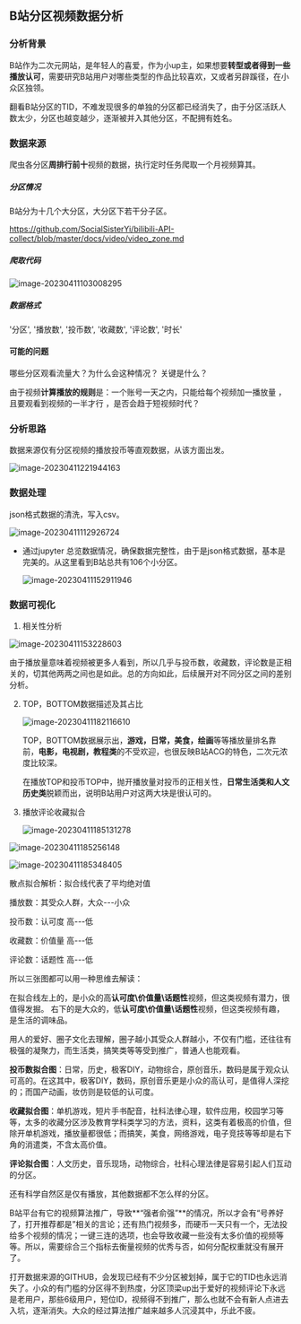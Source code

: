 ## B站分区视频数据分析

### 分析背景

 B站作为二次元网站，是年轻人的喜爱，作为小up主，如果想要**转型或者得到一些播放认可**，需要研究B站用户对哪些类型的作品比较喜欢，又或者另辟蹊径，在小众区独领。

翻看B站分区的TID，不难发现很多的单独的分区都已经消失了，由于分区活跃人数太少，分区也越变越少，逐渐被并入其他分区，不配拥有姓名。

### 数据来源

爬虫各分区**周排行前十**视频的数据，执行定时任务爬取一个月视频算其。

##### 分区情况

B站分为十几个大分区，大分区下若干分子区。

https://github.com/SocialSisterYi/bilibili-API-collect/blob/master/docs/video/video_zone.md

##### 爬取代码

![image-20230411103008295](C:\Users\Tiny\AppData\Roaming\Typora\typora-user-images\image-20230411103008295.png)

##### 数据格式

'分区', '播放数', '投币数', '收藏数', '评论数', '时长' 

#### 可能的问题

哪些分区观看流量大？为什么会这种情况？ 关键是什么？

由于视频**计算播放的规则**是：一个账号一天之内，只能给每个视频加一播放量 ，且要观看到视频的一半才行 ，是否会趋于短视频时代？

### 分析思路

数据来源仅有分区视频的播放投币等直观数据，从该方面出发。

![image-20230411221944163](C:\Users\Tiny\AppData\Roaming\Typora\typora-user-images\image-20230411221944163.png)

### 数据处理

json格式数据的清洗，写入csv。

![image-20230411112926724](C:\Users\Tiny\AppData\Roaming\Typora\typora-user-images\image-20230411112926724.png)

* 通过jupyter 总览数据情况，确保数据完整性，由于是json格式数据，基本是完美的。从这里看到B站总共有106个小分区。

  ![image-20230411152911946](C:\Users\Tiny\AppData\Roaming\Typora\typora-user-images\image-20230411152911946.png)

### 数据可视化

1. 相关性分析

![image-20230411153228603](C:\Users\Tiny\AppData\Roaming\Typora\typora-user-images\image-20230411153228603.png)

由于播放量意味着视频被更多人看到，所以几乎与投币数，收藏数，评论数是正相关的，切其他两两之间也是如此。总的方向如此，后续展开对不同分区之间的差别分析。

2. TOP，BOTTOM数据描述及其占比

   ![image-20230411182116610](C:\Users\Tiny\AppData\Roaming\Typora\typora-user-images\image-20230411182116610.png)

   TOP，BOTTOM数据展示出，**游戏，日常，美食，绘画**等等播放量排名靠前，**电影，电视剧，教程类**的不受欢迎，也很反映B站ACG的特色，二次元浓度比较深。

   在播放TOP和投币TOP中，抛开播放量对投币的正相关性，**日常生活类和人文历史类**脱颖而出，说明B站用户对这两大块是很认可的。

3. 播放评论收藏拟合

   ![image-20230411185131278](C:\Users\Tiny\AppData\Roaming\Typora\typora-user-images\image-20230411185131278.png)

![image-20230411185256148](C:\Users\Tiny\AppData\Roaming\Typora\typora-user-images\image-20230411185256148.png)

![image-20230411185348405](C:\Users\Tiny\AppData\Roaming\Typora\typora-user-images\image-20230411185348405.png)

散点拟合解析：拟合线代表了平均绝对值

播放数：其受众人群，大众---小众

投币数：认可度   高---低

收藏数：价值量   高---低

评论数：话题性   高---低

所以三张图都可以用一种思维去解读：

在拟合线左上的，是小众的高**认可度\价值量\话题性**视频，但这类视频有潜力，很值得发掘。
右下的是大众的，低**认可度\价值量\话题性**视频，但这类视频有趣，是生活的调味品。

用人的爱好、圈子文化去理解，圈子越小其受众人群越小，不仅有门槛，还往往有极强的凝聚力，而生活类，搞笑类等等受到推广，普通人也能观看。

**投币数拟合图**：日常，历史，极客DIY，动物综合，原创音乐，数码是属于观众认可高的。在这其中，极客DIY，数码，原创音乐更是小众的高认可，是值得人深挖的；而国产动画，妆仿则是较低的认可度。

**收藏拟合图**：单机游戏，短片手书配音，社科法律心理，软件应用，校园学习等等，太多的收藏分区涉及教育学科类学习的方法，资料，这类有着极高的价值，但除开单机游戏，播放量都很低；而搞笑，美食，网络游戏，电子竞技等等却是右下角的消遣类，不含太高价值。

**评论拟合图**：人文历史，音乐现场，动物综合，社科心理法律是容易引起人们互动的分区。

还有科学自然区是仅有播放，其他数据都不怎么样的分区。

B站平台有它的视频算法推广，导致**“强者俞强”**的情况，所以才会有“号养好了，打开推荐都是”相关的言论；还有热门视频多，而硬币一天只有一个，无法投给多个视频的情况；一键三连的选项，也会导致收藏一些没有太多价值的视频等等。所以，需要综合三个指标去衡量视频的优秀与否，如何分配权重就没有展开了。

打开数据来源的GITHUB，会发现已经有不少分区被划掉，属于它的TID也永远消失了。小众的有门槛的分区得不到热度，分区顶梁up出于爱好的视频评论下永远是老用户，那些6级用户，短位ID，视频得不到推广，那么也就不会有新人点进去入坑，逐渐消失。大众的经过算法推广越来越多人沉浸其中，乐此不疲。